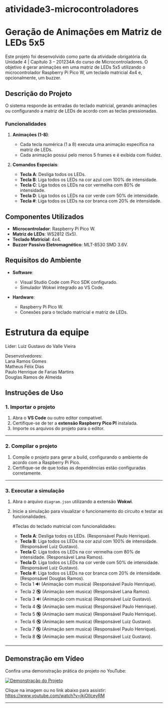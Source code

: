 # atividade3-microcontroladores

# Geração de Animações em Matriz de LEDs 5x5  

Este projeto foi desenvolvido como parte da atividade obrigatória da Unidade 4 | Capítulo 3 – 201234A do curso de Microcontroladores. 
O objetivo é gerar animações em uma matriz de LEDs 5x5 utilizando o microcontrolador Raspberry Pi Pico W, um teclado matricial 4x4 e, opcionalmente, um buzzer.  

## **Descrição do Projeto**  
O sistema responde às entradas do teclado matricial, gerando animações ou configurando a matriz de LEDs de acordo com as teclas pressionadas.  

### **Funcionalidades**  
1. **Animações (1-8)**:  
   - Cada tecla numérica (1 a 8) executa uma animação específica na matriz de LEDs.  
   - Cada animação possui pelo menos 5 frames e é exibida com fluidez.
  

2. **Comandos Especiais**:  
   - **Tecla A**: Desliga todos os LEDs.  
   - **Tecla B**: Liga todos os LEDs na cor azul com 100% de intensidade.  
   - **Tecla C**: Liga todos os LEDs na cor vermelha com 80% de intensidade.  
   - **Tecla D**: Liga todos os LEDs na cor verde com 50% de intensidade.  
   - **Tecla #**: Liga todos os LEDs na cor branca com 20% de intensidade.  


## **Componentes Utilizados**  
- **Microcontrolador**: Raspberry Pi Pico W.  
- **Matriz de LEDs**: WS2812 (5x5).  
- **Teclado Matricial**: 4x4.  
- **Buzzer Passivo Eletromagnético**: MLT-8530 SMD 3.6V.

## **Requisitos do Ambiente**  
- **Software**:  
  - Visual Studio Code com Pico SDK configurado.  
  - Simulador Wokwi integrado ao VS Code.  

- **Hardware**:  
  - Raspberry Pi Pico W.  
  - Conexões para o teclado matricial e matriz de LEDs.
 
# Estrutura da equipe
Líder: Luiz Gustavo do Valle Vieira

Desenvolvedores:<br>
Lana Ramos Gomes<br>
Matheus Félix Dias<br>
Paulo Henrique de Farias Martins<br>
Douglas Ramos de Almeida<br>

## **Instruções de Uso**  

### **1. Importar o projeto**
1. Abra o **VS Code** ou outro editor compatível.
2. Certifique-se de ter a **extensão Raspberry Pico PI** instalada.
3. Importe os arquivos do projeto para o editor.

---

### **2. Compilar o projeto**
1. Compile o projeto para gerar a build, configurando o ambiente de acordo com a Raspberry Pi Pico.
2. Certifique-se de que todas as dependências estão configuradas corretamente.

---

### **3. Executar a simulação**
1. Abra o arquivo `diagram.json` utilizando a extensão **Wokwi**.
2. Inicie a simulação para visualizar o funcionamento do circuito e testar as funcionalidades.

   #Teclas do teclado matricial com funcionalidades:
   - **Tecla A**: Desliga todos os LEDs.  (Responsável Paulo Henrique).
   - **Tecla B**: Liga todos os LEDs na cor azul com 100% de intensidade.  (Responsável Luiz Gustavo).
   - **Tecla C**: Liga todos os LEDs na cor vermelha com 80% de intensidade. (Responsável Lana Ramos).
   - **Tecla D**: Liga todos os LEDs na cor verde com 50% de intensidade.  (Responsável Luiz Gustavo).
   - **Tecla #**: Liga todos os LEDs na cor branca com 20% de intensidade. (Responsável Douglas Ramos).
   - Tecla 1 🔊 (Animação com musica) (Responsável Paulo Henrique).
   - Tecla 2 🔇 (Animação sem musica) (Responsável Lana Ramos).
   - Tecla 3 🔊 (Animação com musica) (Responsável Luiz Gustavo).
   - Tecla 4 🔇 (Animação sem musica) (Responsável Paulo Henrique).
   - Tecla 5 🔇 (Animação sem musica) (Responsável Paulo Henrique).
   - Tecla 6 🔇 (Animação sem musica) (Responsável Luiz Gustavo).
   - Tecla 7 🔇 (Animação sem musica) (Responsável Paulo Henrique).
   - Tecla 8 🔇 (Animação sem musica) (Responsável Luiz Gustavo).

---

## Demonstração em Vídeo

Confira uma demonstração prática do projeto no YouTube:

[![Demonstração do Projeto](https://img.youtube.com/vi/jkjOIlceyRM/0.jpg)](https://www.youtube.com/watch?v=jkjOIlceyRM)

Clique na imagem ou no link abaixo para assistir:
https://www.youtube.com/watch?v=jkjOIlceyRM

---

